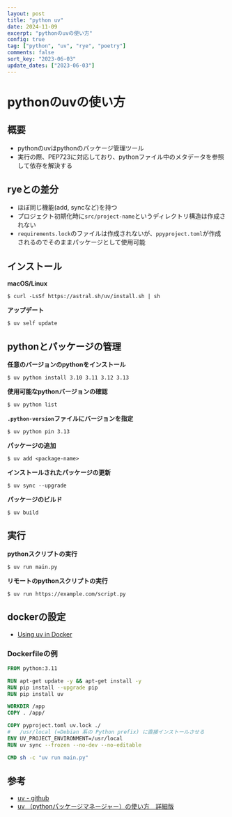 ```yaml
---
layout: post
title: "python uv"
date: 2024-11-09
excerpt: "pythonのuvの使い方"
config: true
tag: ["python", "uv", "rye", "poetry"]
comments: false
sort_key: "2023-06-03"
update_dates: ["2023-06-03"]
---
```


# pythonのuvの使い方

## 概要
 - pythonのuvはpythonのパッケージ管理ツール
 - 実行の際、PEP723に対応しており、pythonファイル中のメタデータを参照して依存を解決する　
 
## ryeとの差分
 - ほぼ同じ機能(add, syncなど)を持つ
 - プロジェクト初期化時に`src/project-name`というディレクトリ構造は作成されない
 - `requirements.lock`のファイルは作成されないが、`ppyproject.toml`が作成されるのでそのままパッケージとして使用可能

## インストール

**macOS/Linux**
```console
$ curl -LsSf https://astral.sh/uv/install.sh | sh
```

**アップデート**
```console
$ uv self update
```

## pythonとパッケージの管理

**任意のバージョンのpythonをインストール**
```console
$ uv python install 3.10 3.11 3.12 3.13
```

**使用可能なpythonバージョンの確認**
```console
$ uv python list
```

**`.python-version`ファイルにバージョンを指定**
```console
$ uv python pin 3.13
```

**パッケージの追加**
```console
$ uv add <package-name>
```

**インストールされたパッケージの更新**
```console
$ uv sync --upgrade
```

**パッケージのビルド**
```console
$ uv build
```

## 実行

**pythonスクリプトの実行**
```console
$ uv run main.py
```

**リモートのpythonスクリプトの実行**
```console
$ uv run https://example.com/script.py
```

## dockerの設定
 - [Using uv in Docker](https://docs.astral.sh/uv/guides/integration/docker/)

### Dockerfileの例

```dockerfile
FROM python:3.11

RUN apt-get update -y && apt-get install -y
RUN pip install --upgrade pip
RUN pip install uv

WORKDIR /app
COPY . /app/

COPY pyproject.toml uv.lock ./
#   /usr/local (=Debian 系の Python prefix) に直接インストールさせる
ENV UV_PROJECT_ENVIRONMENT=/usr/local
RUN uv sync --frozen --no-dev --no-editable

CMD sh -c "uv run main.py"
```

## 参考
 - [uv - github](https://github.com/astral-sh/uv)
 - [uv （pythonパッケージマネージャー）の使い方　詳細版](https://zenn.dev/tabayashi/articles/52389e0d6c353a)
